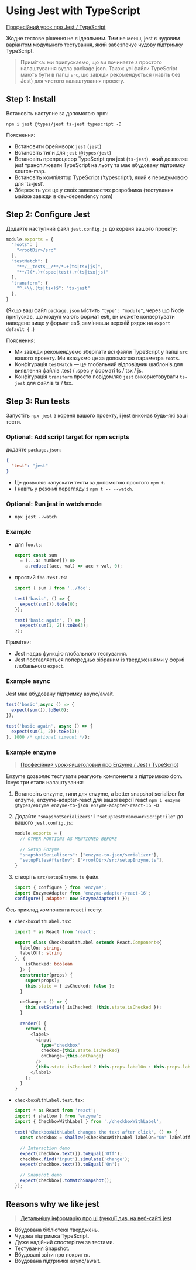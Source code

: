 # Using Jest with TypeScript

[Професійний урок про Jest / TypeScript](https://egghead.io/lessons/typescript-getting-started-with-jest-using-typescript)


Жодне тестове рішення не є ідеальним. Тим не менш, jеst є чудовим варіантом модульного тестування, який забезпечує чудову підтримку TypeScript.

> Примітка: ми припускаємо, що ви починаєте з простого налаштування вузла package.json. Також усі файли TypeScript мають бути в папці `src`, що завжди рекомендується (навіть без Jest) для чистого налаштування проекту.

## Step 1: Install

Встановіть наступне за допомогою npm:

```shell
npm i jest @types/jest ts-jest typescript -D
```

Пояснення:

* Встановити фреймворк `jest` (`jest`)
* Встановіть типи для `jest` (`@types/jest`)
* Встановіть препроцесор TypeScript для jest (`ts-jest`), який дозволяє jest транспілювати TypeScript на льоту та має вбудовану підтримку source-map.
* Встановіть компілятор TypeScript ('typescript'), який є передумовою для 'ts-jest'.
* Збережіть усе це у своїх залежностях розробника (тестування майже завжди в dev-dependency npm)

## Step 2: Configure Jest

Додайте наступний файл `jest.config.js` до кореня вашого проекту:

```js
module.exports = {
  "roots": [
    "<rootDir>/src"
  ],
  "testMatch": [
    "**/__tests__/**/*.+(ts|tsx|js)",
    "**/?(*.)+(spec|test).+(ts|tsx|js)"
  ],
  "transform": {
    "^.+\\.(ts|tsx)$": "ts-jest"
  },
}
```

(Якщо ваш файл `package.json` містить `"type": "module"`, через що Node припускає, що модулі мають формат es6, ви можете конвертувати наведене вище у формат es6, замінивши верхній рядок на `export default {` .)

Пояснення:

* Ми завжди рекомендуємо зберігати *всі* файли TypeScript у папці `src` вашого проекту. Ми вказуємо це за допомогою параметра `roots`.
* Конфігурація `testMatch` — це глобальний відповідник шаблонів для виявлення файлів .test / .spec у форматі ts / tsx / js.
* Конфігурація `transform` просто повідомляє `jest` використовувати `ts-jest` для файлів ts / tsx.

## Step 3: Run tests

Запустіть `npx jest` з кореня вашого проекту, і jest виконає будь-які ваші тести.

### Optional: Add script target for npm scripts

додайте `package.json`:

```json
{
  "test": "jest"
}
```

* Це дозволяє запускати тести за допомогою простого `npm t`.
* І навіть у режимі перегляду з `npm t -- --watch`.

### Optional: Run jest in watch mode

* `npx jest --watch`

### Example

* для `foo.ts`:


    ```js
    export const sum
      = (...a: number[]) =>
        a.reduce((acc, val) => acc + val, 0);
    ```

* простий `foo.test.ts`:


    ```js
    import { sum } from '../foo';

    test('basic', () => {
      expect(sum()).toBe(0);
    });

    test('basic again', () => {
      expect(sum(1, 2)).toBe(3);
    });
    ```

Примітки:

* Jest надає функцію глобального тестування.
* Jest поставляється попередньо зібраним із твердженнями у формі глобального `expect`.

### Example async

Jest має вбудовану підтримку async/await.


```js
test('basic',async () => {
  expect(sum()).toBe(0);
});

test('basic again', async () => {
  expect(sum(1, 2)).toBe(3);
}, 1000 /* optional timeout */);
```

### Example enzyme

> [Професійний урок-яйцеголовий про Enzyme / Jest / TypeScript](https://egghead.io/lessons/react-test-react-components-and-dom-using-enzyme)

Enzyme дозволяє тестувати реагують компоненти з підтримкою dom. Існує три етапи налаштування:

1. Встановіть enzyme, типи для enzyme, a better snapshot serializer for enzyme, enzyme-adapter-react для вашої версії react `npm i enzyme @types/enzyme enzyme-to-json enzyme-adapter-react-16 -D`
2. Додайте `"snapshotSerializers"` і `"setupTestFrameworkScriptFile"` до вашого `jest.config.js`:  

    ```js
    module.exports = {
      // OTHER PORTIONS AS MENTIONED BEFORE

      // Setup Enzyme
      "snapshotSerializers": ["enzyme-to-json/serializer"],
      "setupFilesAfterEnv": ["<rootDir>/src/setupEnzyme.ts"],
    }
    ```

3. створіть `src/setupEnzyme.ts` файл.

    ```js
    import { configure } from 'enzyme';
    import EnzymeAdapter from 'enzyme-adapter-react-16';
    configure({ adapter: new EnzymeAdapter() });
    ```

Ось приклад компонента react і тесту:

* `checkboxWithLabel.tsx`:

    ```ts
    import * as React from 'react';

    export class CheckboxWithLabel extends React.Component<{
      labelOn: string,
      labelOff: string
    }, {
        isChecked: boolean
      }> {
      constructor(props) {
        super(props);
        this.state = { isChecked: false };
      }

      onChange = () => {
        this.setState({ isChecked: !this.state.isChecked });
      }

      render() {
        return (
          <label>
            <input
              type="checkbox"
              checked={this.state.isChecked}
              onChange={this.onChange}
            />
            {this.state.isChecked ? this.props.labelOn : this.props.labelOff}
          </label>
        );
      }
    }

    ```

* `checkboxWithLabel.test.tsx`:

    ```ts
    import * as React from 'react';
    import { shallow } from 'enzyme';
    import { CheckboxWithLabel } from './checkboxWithLabel';

    test('CheckboxWithLabel changes the text after click', () => {
      const checkbox = shallow(<CheckboxWithLabel labelOn="On" labelOff="Off" />);

      // Interaction demo
      expect(checkbox.text()).toEqual('Off');
      checkbox.find('input').simulate('change');
      expect(checkbox.text()).toEqual('On');

      // Snapshot demo
      expect(checkbox).toMatchSnapshot();
    });
    ```

## Reasons why we like jest

> [Детальнішу інформацію про ці функції див. на веб-сайті jest](http://facebook.github.io/jest/)

* Вбудована бібліотека тверджень.
* Чудова підтримка TypeScript.
* Дуже надійний спостерігач за тестами.
* Тестування Snapshot.
* Вбудовані звіти про покриття.
* Вбудована підтримка async/await.
